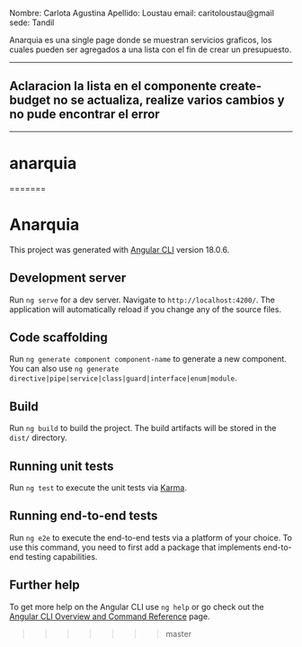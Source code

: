 Nombre: Carlota Agustina
Apellido: Loustau
email: caritoloustau@gmail
sede: Tandil



Anarquia es una single page donde se muestran servicios graficos, los cuales pueden ser agregados a una lista con el fin de crear un presupuesto.

-------
Aclaracion la lista en el componente create-budget no se actualiza, realize varios cambios y no pude encontrar el error 
-------




















--------------------------------------------------------------------------------------------------------------------------------------------------------------
# anarquia
=======
# Anarquia

This project was generated with [Angular CLI](https://github.com/angular/angular-cli) version 18.0.6.

## Development server

Run `ng serve` for a dev server. Navigate to `http://localhost:4200/`. The application will automatically reload if you change any of the source files.

## Code scaffolding

Run `ng generate component component-name` to generate a new component. You can also use `ng generate directive|pipe|service|class|guard|interface|enum|module`.

## Build

Run `ng build` to build the project. The build artifacts will be stored in the `dist/` directory.

## Running unit tests

Run `ng test` to execute the unit tests via [Karma](https://karma-runner.github.io).

## Running end-to-end tests

Run `ng e2e` to execute the end-to-end tests via a platform of your choice. To use this command, you need to first add a package that implements end-to-end testing capabilities.

## Further help

To get more help on the Angular CLI use `ng help` or go check out the [Angular CLI Overview and Command Reference](https://angular.dev/tools/cli) page.
>>>>>>> master
